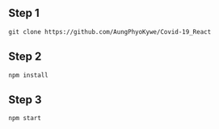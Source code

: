 ## Step 1
`git clone https://github.com/AungPhyoKywe/Covid-19_React`

## Step 2

`npm install`

## Step 3

`npm start`